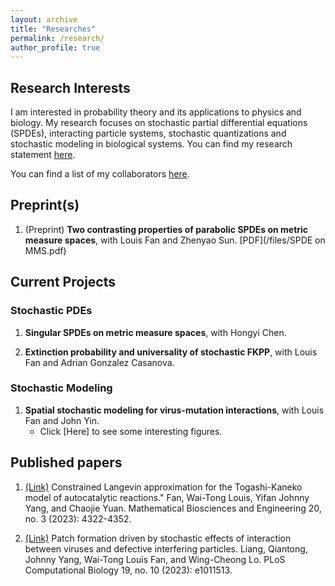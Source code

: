 ```yaml
---
layout: archive
title: "Researches"
permalink: /research/
author_profile: true
---
```


## Research Interests
I am interested in probability theory and its applications to physics and biology. My research focuses on stochastic partial differential equations (SPDEs), interacting particle systems, stochastic quantizations and stochastic modeling in biological systems. You can find my research statement [here](/files/RS_Johnny.pdf).

You can find a list of my collaborators [here](/collaborators/).

## Preprint(s)

1. (Preprint) **Two contrasting properties of parabolic SPDEs on metric measure spaces**, with Louis Fan and Zhenyao Sun. [PDF](/files/SPDE on MMS.pdf)

## Current Projects

### Stochastic PDEs

1. **Singular SPDEs on metric measure spaces**, with Hongyi Chen.


2. **Extinction probability and universality of stochastic FKPP**, with Louis Fan and Adrian Gonzalez Casanova.



### Stochastic Modeling

1. **Spatial stochastic modeling for virus-mutation interactions**, with Louis Fan and John Yin.
    * Click [Here] to see some interesting figures.


## Published papers

1. [(Link)](https://www.aimspress.com/article/doi/10.3934/mbe.2023201) Constrained Langevin approximation for the Togashi-Kaneko model of autocatalytic reactions." Fan, Wai-Tong Louis, Yifan Johnny Yang, and Chaojie Yuan. Mathematical Biosciences and Engineering 20, no. 3 (2023): 4322-4352.

2. [(Link)](https://journals.plos.org/ploscompbiol/article?id=10.1371/journal.pcbi.1011513) Patch formation driven by stochastic effects of interaction between viruses and defective interfering particles. Liang, Qiantong, Johnny Yang, Wai-Tong Louis Fan, and Wing-Cheong Lo. PLoS Computational Biology 19, no. 10 (2023): e1011513.